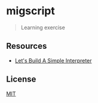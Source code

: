 # migscript

> Learning exercise

## Resources

- [Let's Build A Simple Interpreter](https://ruslanspivak.com/lsbasi-part1/)

## License

[MIT](LICENSE)

